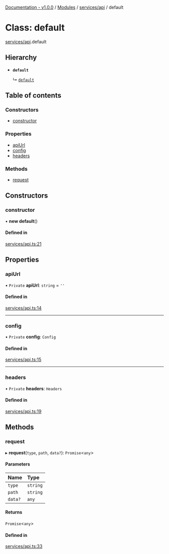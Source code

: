 [Documentation - v1.0.0](../README.md) / [Modules](../modules.md) / [services/api](../modules/services_api.md) / default

# Class: default

[services/api](../modules/services_api.md).default

## Hierarchy

- **`default`**

  ↳ [`default`](services_user.default.md)

## Table of contents

### Constructors

- [constructor](services_api.default.md#constructor)

### Properties

- [apiUrl](services_api.default.md#apiurl)
- [config](services_api.default.md#config)
- [headers](services_api.default.md#headers)

### Methods

- [request](services_api.default.md#request)

## Constructors

### constructor

• **new default**()

#### Defined in

[services/api.ts:21](https://github.com/andrewspiesXneelo/silver-octopus-rails-react-studies/blob/0ed22d3/client_app/src/services/api.ts#L21)

## Properties

### apiUrl

• `Private` **apiUrl**: `string` = `''`

#### Defined in

[services/api.ts:14](https://github.com/andrewspiesXneelo/silver-octopus-rails-react-studies/blob/0ed22d3/client_app/src/services/api.ts#L14)

___

### config

• `Private` **config**: `Config`

#### Defined in

[services/api.ts:15](https://github.com/andrewspiesXneelo/silver-octopus-rails-react-studies/blob/0ed22d3/client_app/src/services/api.ts#L15)

___

### headers

• `Private` **headers**: `Headers`

#### Defined in

[services/api.ts:19](https://github.com/andrewspiesXneelo/silver-octopus-rails-react-studies/blob/0ed22d3/client_app/src/services/api.ts#L19)

## Methods

### request

▸ **request**(`type`, `path`, `data?`): `Promise`<`any`\>

#### Parameters

| Name | Type |
| :------ | :------ |
| `type` | `string` |
| `path` | `string` |
| `data?` | `any` |

#### Returns

`Promise`<`any`\>

#### Defined in

[services/api.ts:33](https://github.com/andrewspiesXneelo/silver-octopus-rails-react-studies/blob/0ed22d3/client_app/src/services/api.ts#L33)
